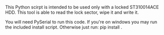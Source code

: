 This Python scirpt is intended to be used only with a locked ST310014ACE HDD. This tool is able to read the lock sector, wipe it and write it.

You will need PySerial to run this code. If you're on windows you may run the included install script. Otherwise just run: pip install .
